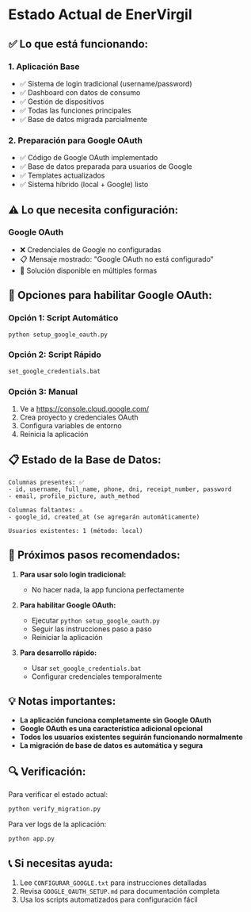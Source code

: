 # Estado Actual de EnerVirgil

## ✅ Lo que está funcionando:

### 1. **Aplicación Base**
- ✅ Sistema de login tradicional (username/password)
- ✅ Dashboard con datos de consumo
- ✅ Gestión de dispositivos
- ✅ Todas las funciones principales
- ✅ Base de datos migrada parcialmente

### 2. **Preparación para Google OAuth**
- ✅ Código de Google OAuth implementado
- ✅ Base de datos preparada para usuarios de Google
- ✅ Templates actualizados
- ✅ Sistema híbrido (local + Google) listo

## ⚠️ Lo que necesita configuración:

### **Google OAuth**
- ❌ Credenciales de Google no configuradas
- 📋 Mensaje mostrado: "Google OAuth no está configurado"
- 🔧 Solución disponible en múltiples formas

## 🚀 Opciones para habilitar Google OAuth:

### **Opción 1: Script Automático**
```bash
python setup_google_oauth.py
```

### **Opción 2: Script Rápido**
```bash
set_google_credentials.bat
```

### **Opción 3: Manual**
1. Ve a https://console.cloud.google.com/
2. Crea proyecto y credenciales OAuth
3. Configura variables de entorno
4. Reinicia la aplicación

## 📋 Estado de la Base de Datos:

```
Columnas presentes: ✅
- id, username, full_name, phone, dni, receipt_number, password
- email, profile_picture, auth_method

Columnas faltantes: ⚠️
- google_id, created_at (se agregarán automáticamente)

Usuarios existentes: 1 (método: local)
```

## 🎯 Próximos pasos recomendados:

1. **Para usar solo login tradicional:**
   - No hacer nada, la app funciona perfectamente

2. **Para habilitar Google OAuth:**
   - Ejecutar `python setup_google_oauth.py`
   - Seguir las instrucciones paso a paso
   - Reiniciar la aplicación

3. **Para desarrollo rápido:**
   - Usar `set_google_credentials.bat`
   - Configurar credenciales temporalmente

## 💡 Notas importantes:

- **La aplicación funciona completamente sin Google OAuth**
- **Google OAuth es una característica adicional opcional**
- **Todos los usuarios existentes seguirán funcionando normalmente**
- **La migración de base de datos es automática y segura**

## 🔍 Verificación:

Para verificar el estado actual:
```bash
python verify_migration.py
```

Para ver logs de la aplicación:
```bash
python app.py
```

## 📞 Si necesitas ayuda:

1. Lee `CONFIGURAR_GOOGLE.txt` para instrucciones detalladas
2. Revisa `GOOGLE_OAUTH_SETUP.md` para documentación completa
3. Usa los scripts automatizados para configuración fácil